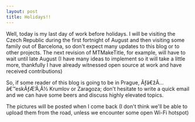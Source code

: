 ```yaml
---
layout: post
title: Holidays!!
---
```


Well, today is my last day of work before holidays.
I will be visiting the Czech Republic during the first fortnight of August and then visiting some family out of Barcelona, so don't expect many updates to this blog or to other projects. The next revision of MTMakeTitle, for example, will have to wait until late August (I have many ideas to implement so it will take a little more, thankfully I have already witnessed open source at work and have received contributions)

So, if some reader of this blog is going to be in Prague, Ãƒâ€žÃ…â€™eskÃƒÆ’Ã‚Â½ Krumlov or Zaragoza; don't hesitate to write a quick email and we can have some beers and discuss highly elevated topics.

The pictures will be posted when I come back (I don't think we'll be able to upload them from the road, unless we encounter some open Wi-Fi hotspot)
